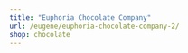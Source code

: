 ```yaml
---
title: "Euphoria Chocolate Company"
url: /eugene/euphoria-chocolate-company-2/
shop: chocolate
---
```


